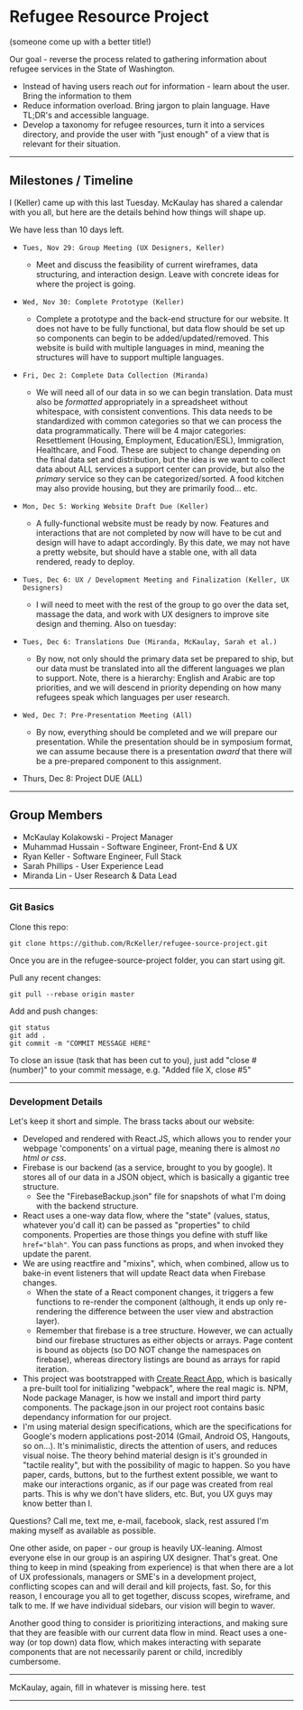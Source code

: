 # Refugee Resource Project
(someone come up with a better title!)

Our goal - reverse the process related to gathering information about refugee services in the State of Washington.
* Instead of having users reach *out* for information - learn about the user. Bring the information to them
* Reduce information overload. Bring jargon to plain language. Have TL;DR's and accessible language.
* Develop a taxonomy for refugee resources, turn it into a services directory, and provide the user with "just enough" of a view that is relevant for their situation.

---------------------------

## Milestones / Timeline

I (Keller) came up with this last Tuesday. McKaulay has shared a calendar with you all, but here are the details behind how things will shape up.

We have less than 10 days left.

* `Tues, Nov 29: Group Meeting (UX Designers, Keller)`
    - Meet and discuss the feasibility of current wireframes, data structuring, and interaction design. Leave with concrete ideas for where the project is going.
    
* `Wed, Nov 30: Complete Prototype (Keller)`
    - Complete a prototype and the back-end structure for our website. It does not have to be fully functional, but data flow should be set up so components can begin to be added/updated/removed. This website is build with multiple languages in mind, meaning the structures will have to support multiple languages.
    
* `Fri, Dec 2: Complete Data Collection (Miranda)`
    - We will need all of our data in so we can begin translation. Data must also be *formatted* appropriately in a spreadsheet without whitespace, with consistent conventions. This data needs to be standardized with common categories so that we can process the data programmatically. There will be 4 major categories: Resettlement (Housing, Employment, Education/ESL), Immigration, Healthcare, and Food. These are subject to change depending on the final data set and distribution, but the idea is we want to collect data about ALL services a support center can provide, but also the *primary* service so they can be categorized/sorted. A food kitchen may also provide housing, but they are primarily food... etc.

* `Mon, Dec 5: Working Website Draft Due (Keller)`
    - A fully-functional website must be ready by now. Features and interactions that are not completed by now will have to be cut and design will have to adapt accordingly. By this date, we may not have a pretty website, but should have a stable one, with all data rendered, ready to deploy.

* `Tues, Dec 6: UX / Development Meeting and Finalization (Keller, UX Designers)`
    - I will need to meet with the rest of the group to go over the data set, massage the data, and work with UX designers to improve site design and theming. Also on tuesday:

* `Tues, Dec 6: Translations Due (Miranda, McKaulay, Sarah et al.)`
    - By now, not only should the primary data set be prepared to ship, but our data must be translated into all the different languages we plan to support. Note, there is a hierarchy: English and Arabic are top priorities, and we will descend in priority depending on how many refugees speak which languages per user research.

* `Wed, Dec 7: Pre-Presentation Meeting (All)`
    - By now, everything should be completed and we will prepare our presentation. While the presentation should be in symposium format, we can assume because there is a presentation *award* that there will be a pre-prepared component to this assignment.

* Thurs, Dec 8: Project DUE (ALL)

---------------------------
## Group Members

* McKaulay Kolakowski - Project Manager
* Muhammad Hussain - Software Engineer, Front-End & UX
* Ryan Keller - Software Engineer, Full Stack
* Sarah Phillips - User Experience Lead
* Miranda Lin - User Research & Data Lead

---------------------------

### Git Basics

Clone this repo:

    git clone https://github.com/RcKeller/refugee-source-project.git

Once you are in the refugee-source-project folder, you can start using git.

Pull any recent changes:

    git pull --rebase origin master

Add and push changes:

    git status
    git add .
    git commit -m "COMMIT MESSAGE HERE"

To close an issue (task that has been cut to you), just add "close #(number)" to your commit message, e.g. "Added file X, close #5"

---------------------------

### Development Details

Let's keep it short and simple. The brass tacks about our website:

* Developed and rendered with React.JS, which allows you to render your webpage 'components' on a virtual page, meaning there is almost *no html or css*.
* Firebase is our backend (as a service, brought to you by google). It stores all of our data in a JSON object, which is basically a gigantic tree structure.
    - See the "FirebaseBackup.json" file for snapshots of what I'm doing with the backend structure.
* React uses a one-way data flow, where the "state" (values, status, whatever you'd call it) can be passed as "properties" to child components. Properties are those things you define with stuff like `href="blah"`. You can pass functions as props, and when invoked they update the parent.
* We are using reactfire and "mixins", which, when combined, allow us to bake-in event listeners that will update React data when Firebase changes.
    - When the state of a React component changes, it triggers a few functions to re-render the component (although, it ends up only re-rendering the difference between the user view and abstraction layer).
    - Remember that firebase is a tree structure. However, we can actually bind our firebase structures as either objects or arrays. Page content is bound as objects (so DO NOT change the namespaces on firebase), whereas directory listings are bound as arrays for rapid iteration.
* This project was bootstrapped with [Create React App](https://github.com/facebookincubator/create-react-app), which is basically a pre-built tool for initializing "webpack", where the real magic is. NPM, Node package Manager, is how we install and import third party components. The package.json in our project root contains basic dependancy information for our project.
* I'm using material design specifications, which are the specifications for Google's modern applications post-2014 (Gmail, Android OS, Hangouts, so on...). It's minimalistic, directs the attention of users, and reduces visual noise. The theory behind material design is it's grounded in "tactile reality", but with the possibility of magic to happen. So you have paper, cards, buttons, but to the furthest extent possible, we want to make our interactions organic, as if our page was created from real parts. This is why we don't have sliders, etc. But, you UX guys may know better than I.
    
Questions? Call me, text me, e-mail, facebook, slack, rest assured I'm making myself as available as possible.

One other aside, on paper - our group is heavily UX-leaning. Almost everyone else in our group is an aspiring UX designer. That's great. One thing to keep in mind (speaking from experience) is that when there are a lot of UX professionals, managers or SME's in a development project, conflicting scopes can and will derail and kill projects, fast. So, for this reason, I encourage you all to get together, discuss scopes, wireframe, and talk to me. If we have individual sidebars, our vision will begin to waver.

Another good thing to consider is prioritizing interactions, and making sure that they are feasible with our current data flow in mind. React uses a one-way (or top down) data flow, which makes interacting with separate components that are not necessarily parent or child, incredibly cumbersome.

---------------------------

McKaulay, again, fill in whatever is missing here.
test

---------------------------
